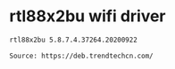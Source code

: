 # rtl88x2bu wifi driver
```sh
rtl88x2bu 5.8.7.4.37264.20200922
```
```sh
Source: https://deb.trendtechcn.com/
```